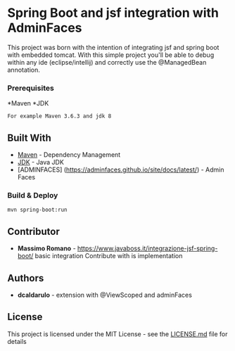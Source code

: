 # Spring Boot and jsf integration with AdminFaces

This project was born with the intention of integrating jsf and spring boot with embedded tomcat.
With this simple project you'll be able to debug within any ide (eclipse/intellij) and correctly use the @ManagedBean annotation.

### Prerequisites

*Maven
*JDK

```
For example Maven 3.6.3 and jdk 8
```

## Built With

* [Maven](https://maven.apache.org/) - Dependency Management
* [JDK](https://www.oracle.com/java/technologies/javase/javase-jdk8-downloads.html) - Java JDK
* [ADMINFACES] (https://adminfaces.github.io/site/docs/latest/) - Admin Faces

### Build & Deploy

```
mvn spring-boot:run
```

## Contributor
* **Massimo Romano** - https://www.javaboss.it/integrazione-jsf-spring-boot/ basic integration Contribute with is implementation
## Authors
* **dcaldarulo** - extension with @ViewScoped and adminFaces

## License

This project is licensed under the MIT License - see the [LICENSE.md](LICENSE.md) file for details

